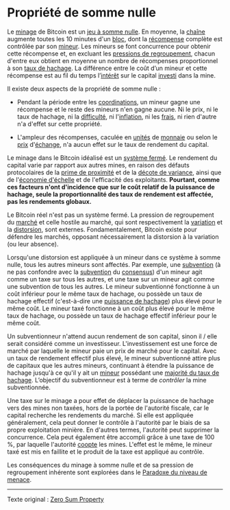 Propriété de somme nulle
========================

Le [minage](ch101-glossary.md#mine) de Bitcoin est un [jeu à somme nulle](https://fr.wikipedia.org/wiki/Jeu_%C3%A0_somme_nulle). En moyenne, la [chaîne](ch101-glossary.md#chaîne) augmente toutes les 10 minutes d'un [bloc](ch101-glossary.md#bloc), dont la [récompense](ch101-glossary.md#récompense) complète est contrôlée par son [mineur](ch101-glossary.md#mineur). Les mineurs se font concurrence pour obtenir cette récompense et, en excluant les [pressions de regroupement](ch039-pooling-pressure-risk.md), chacun d'entre eux obtient en moyenne un nombre de récompenses proportionnel à son [taux de hachage](ch101-glossary.md#taux-de-hachage). La différence entre le coût d’un mineur et cette récompense est au fil du temps l’[intérêt](ch101-glossary.md#intérêt) sur le capital [investi](ch101-glossary.md#prêter) dans la mine.

Il existe deux aspects de la propriété de somme nulle :

* Pendant la période entre les [coordinations](ch101-glossary.md#coordination), un mineur gagne une récompense et le reste des mineurs n'en gagne aucune. Ni le prix, ni le taux de hachage, ni la [difficulté](ch101-glossary.md#difficulté), ni l'[inflation](ch101-glossary.md#inflation), ni les [frais](ch101-glossary.md#frais), ni rien d'autre n'a d'effet sur cette propriété.

* L'ampleur des récompenses, caculée en [unités](ch101-glossary.md#unité) de [monnaie](ch101-glossary.md#monnaie) ou selon le [prix](ch101-glossary.md#prix) d'[échange](ch101-glossary.md#échange), n'a aucun effet sur le taux de rendement du capital. 

Le minage dans le Bitcoin idéalisé est un [système fermé](https://fr.wikipedia.org/wiki/Syst%C3%A8me_ferm%C3%A9). Le rendement du capital varie par rapport aux autres mines, en raison des défauts protocolaires de la [prime de proximité](ch036-proximity-premium-flaw.md) et de la [décote de variance](ch037-variance-discount-flaw.md), ainsi que de l'[économie d'échelle](https://fr.wikipedia.org/wiki/%C3%89conomie_d%27%C3%A9chelle) et de l'efficacité des exploitants. **Pourtant, comme ces facteurs n'ont d'incidence que sur le coût relatif de la puissance de hachage, seule la proportionnalité des taux de rendement est affectée, pas les rendements globaux.**

Le Bitcoin réel n'est pas un système fermé. La pression de regroupement du [marché](ch101-glossary.md#marché) et celle hostile au marché, qui sont respectivement la [variation](ch101-glossary.md#variation) et la [distorsion](ch101-glossary.md#distorsion), sont externes. Fondamentalement, Bitcoin existe pour défendre les marchés, opposant nécessairement la distorsion à la variation (ou leur absence).

Lorsqu'une distorsion est appliquée à un mineur dans ce système à somme nulle, tous les autres mineurs sont affectés. Par exemple, une [subvention](https://fr.wikipedia.org/wiki/Subvention) (à ne pas confondre avec la [subvention](ch101-glossary.md#subvention) du [consensus](ch101-glossary.md#consensus)) d'un mineur agit comme un taxe sur tous les autres, et une taxe sur un mineur agit comme une subvention de tous les autres. Le mineur subventionné fonctionne à un coût inférieur pour le même taux de hachage, ou possède un taux de hachage effectif (c'est-à-dire une [puissance de hachage](ch101-glossary.md#puissance-de-hachage)) plus élevé pour le même coût. Le mineur taxé fonctionne à un coût plus élevé pour le même taux de hachage, ou possède un taux de hachage effectif inférieur pour le même coût.

Un subventionneur n'attend aucun rendement de son capital, sinon il / elle serait considéré comme un investisseur. L'investissement est une force de marché par laquelle le mineur paie un prix de marché pour le capital. Avec un taux de rendement effectif plus élevé, le mineur subventionné attire plus de capitaux que les autres mineurs, continuant à étendre la puissance de hachage jusqu'à ce qu'il y ait un [mineur](ch101-glossary.md#mineur) possédant une [majorité du taux de hachage](ch101-glossary.md#puissance-de-hachage-majoritaire). L’objectif du subventionneur est à terme de *contrôler* la mine subventionnée.

Une taxe sur le minage a pour effet de déplacer la puissance de hachage vers des mines non taxées, hors de la portée de l'autorité fiscale, car le capital recherche les rendements du marché. Si elle est appliquée généralement, cela peut donner le contrôle à l'autorité par le biais de sa propre exploitation minière. En d'autres termes, l'autorité peut supprimer la concurrence. Cela peut également être accompli grâce à une taxe de 100 %, par laquelle l'autorité [coopte](ch101-glossary.md#cooptation) les mines. L'effet est le même, le mineur taxé est mis en faillite et le produit de la taxe est appliqué au contrôle.

Les conséquences du minage à somme nulle et de sa pression de regroupement inhérente sont explorées dans le [Paradoxe du niveau de menace](ch033-threat-level-paradox.md).

---

Texte original : [Zero Sum Property](https://github.com/libbitcoin/libbitcoin-system/wiki/Zero-Sum-Property)